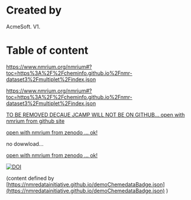 # Created by

AcmeSoft. V1.
# Table of content

https://www.nmrium.org/nmrium#?toc=https%3A%2F%2Fcheminfo.github.io%2Fnmr-dataset3%2Fmultiplet%2Findex.json

https://www.nmrium.org/nmrium#?toc=https%3A%2F%2Fcheminfo.github.io%2Fnmr-dataset3%2Fmultiplet%2Findex.json

[TO BE REMOVED DECAUE JCAMP WILL NOT BE ON GITHUB... open with nmrium from github site](https://www.nmrium.org/nmrium#?jcamp=https://chemedata.github.io/create-zenodo-archive/data/cyclopropanes/1h.jdx)

[open with nmrium from zenodo ... ok!](https://www.nmrium.org/nmrium#?jcamp=https://sandbox.zenodo.org/record/885159/files/1h.jdx?download=1)

no dowwload...

[open with nmrium from zenodo ... ok!](https://www.nmrium.org/nmrium#?jcamp=https://sandbox.zenodo.org/record/885159/files/1h.jdx)


[![DOI](https://img.shields.io/endpoint?url=https://nmredatainitiative.github.io/demoChemedataBadge.json)](https://chemedata.github.io/create-zenodo-archive/data/cyclopropanes)

(content defined by  [https://nmredatainitiative.github.io/demoChemedataBadge.json](https://nmredatainitiative.github.io/demoChemedataBadge.json) )

